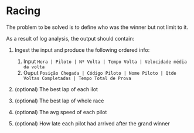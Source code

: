 # Racing

The problem to be solved is to define who was the winner but not limit to it.

As a result of log analysis, the output should contain: 

1. Ingest the input and produce the following ordered info:
    1. Input
      `Hora | Piloto | Nº Volta | Tempo Volta | Velocidade média da volta`
    1. Ouput
      `Posição Chegada | Código Piloto | Nome Piloto | Qtde Voltas Completadas | Tempo Total de Prova`

2. (optional) The best lap of each ilot

3. (optional) The best lap of whole race

4. (optional) The avg speed of each pilot

5. (optional) How late each pilot had arrived after the grand winner

